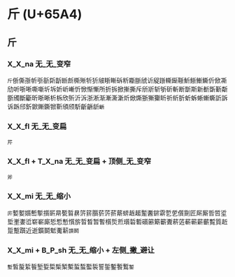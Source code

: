 # 斤 (U+65A4)

## 斤

### X_X_na 无_无_变窄
`斤`㑜㒋㝂㠼㪼㪾㪿㫀㫁㫂㯕㱤㸫㹞㿭䀿䁪䂨䉼䎰䏳䖐䜣䟟䟷䡳䤺䩢䰺䱑䱿䲉伒俽凘劤听哳唽嘶噺圻坼妡岓嶃忻惞惭慚所折拆掀摲撕斥斦斨斩斪斫斬断斮斯新斱斲斳斴斵斶斷斸昕晣晰析柝欣歽沂泝浙淅渐漸澌澵炘焮燍狾獑玂盺祈紤肵蚚蚸蜥螹蟖訢訴诉跅邤釿鍁鏩鐁锨靳頎颀馸齗齭龂`齭`

### X_X_fl 无_无_变扁
`芹`

### X_X_fl + T_X_na 无_无_变扁 + 顶侧_无_变窄
`斧`

### X_X_mi 无_无_缩小
`庍`㜞㜪㜱㟻㨻㩫㪽㫹㽄䀸䁀䇵䇽䑇䓄䓅䓆䔮䗄䞣䞪䟅䤔䤱䨛乴乺儨劕匠厛厮哲啠垽埑壍嬱峾崭嶄廝悊惁慙懫旂晢晳暂暫櫍烲焎瓆硩磛礩簖簛籪聻菥菦蔪蕲薪蘄覱質赾踅蹔躓近逝鑕鬬鬿魙龩`䜠鬭`

### X_X_mi + B_P_sh 无_无_缩小 + 左侧_撇_避让
`塹`皙㿱䋢䭁堑娎梊椞椠槧蜇蜤蟴裚誓銴鏨䭕䳻`錾`
